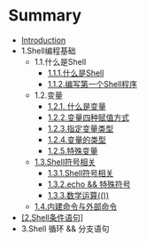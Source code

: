 # Summary

* [Introduction](README.md)
* 1.Shell编程基础
  * 1.1.什么是Shell
    * [1.1.1.什么是Shell](chapter1.1/CHAPTER1.md)
    * [1.1.2.编写第一个Shell程序](chapter1.1/CHAPTER2.md)
  * 1.2.变量
    * [1.2.1. 什么是变量](chapter1.2/CHAPTER1.md)
    * [1.2.2.变量四种赋值方式](chapter1.2/CHAPTER2.md)
    * [1.2.3.指定变量类型](chapter1.2/CHAPTER3.md)
    * [1.2.4.变量的类型](chapter1.2/CHAPTER4.md)
    * [1.2.5.特殊变量](chapter1.2/CHAPTER5.md)
  * [1.3.Shell符号相关](13shellfu-hao-xiang-guan.md)
    * [1.3.1.Shell符号相关](chapter1.3/CHAPTER1.md)
    * [1.3.2.echo  && 特殊符号](chapter1.3/CHAPTER3.md)
    * [1.3.3.数学运算\(\(\)\)](chapter1.3/CHAPTER2.md)
  * [1.4.内建命令与外部命令](14nei-jian-ming-ling-yu-wai-bu-ming-ling.md)
* [\[2.Shell条件语句\]](2shelltiao-jian-yu-53e55d.md)
* 3.Shell 循环 && 分支语句

